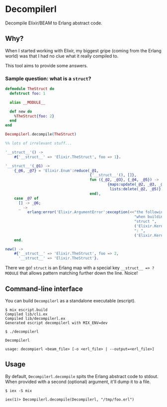 # Decompilerl

Decompile Elixir/BEAM to Erlang abstract code.

## Why?

When I started working with Elixir, my biggest gripe (coming from the Erlang
world) was that I had no clue what it really compiled to.

This tool aims to provide some answers.

### Sample question: what is a `struct`?

```elixir
defmodule TheStruct do
  defstruct foo: 1

  alias __MODULE__

  def new do
    %TheStruct{foo: 2}
  end
end
```

```elixir
Decompilerl.decompile(TheStruct)
```

```erlang
%% lots of irrelevant stuff...

'__struct__'() ->
    #{'__struct__' => 'Elixir.TheStruct', foo => 1}.

'__struct__'(_@1) ->
    {_@6, _@7} = 'Elixir.Enum':reduce(_@1,
                                      {'__struct__'(), []},
                                      fun ({_@2, _@3}, {_@4, _@5}) ->
                                              {maps:update(_@2, _@3, _@4),
                                               lists:delete(_@2, _@5)}
                                      end),
    case _@7 of
      [] -> _@6;
      _ ->
          erlang:error('Elixir.ArgumentError':exception(<<"the following keys must also be given "
                                                          "when building ",
                                                          "struct ",
                                                          ('Elixir.Kernel':inspect('Elixir.TheStruct'))/binary,
                                                          ": ",
                                                          ('Elixir.Kernel':inspect(_@7))/binary>>))
    end.

new() ->
    #{'__struct__' => 'Elixir.TheStruct', foo => 2,
      '__struct__' => 'Elixir.TheStruct'}.
```

There we go! `struct` is an Erlang map with a special key `__struct__ => ?MODULE`
that allows pattern matching further down the line. Noice!

## Command-line interface

You can build `Decompilerl` as a standalone executable (escript).

```
$ mix escript.build
Compiled lib/cli.ex
Compiled lib/decompilerl.ex
Generated escript decompilerl with MIX_ENV=dev

$ ./decompilerl

Decompilerl

usage: decompierl <beam_file> [-o <erl_file> | --output=<erl_file>]
```

## Usage

By default, `Decompilerl.decompile` spits the Erlang abstract code to stdout.
When provided with a second (optional) argument, it'll dump it to a file.

```
$ iex -S mix

iex(1)> Decompilerl.decompile(Decompilerl, "/tmp/foo.erl")
```
